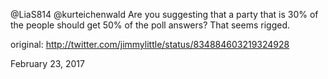 @LiaS814 @kurteichenwald Are you suggesting that a party that is 30% of the people should get 50% of the poll answers? That seems rigged. 

original: http://twitter.com/jimmylittle/status/834884603219324928 

February 23, 2017